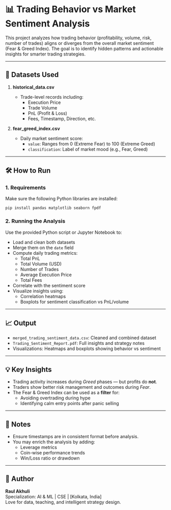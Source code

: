 # 📊 Trading Behavior vs Market Sentiment Analysis

This project analyzes how trading behavior (profitability, volume, risk, number of trades) aligns or diverges from the overall market sentiment (Fear & Greed Index). The goal is to identify hidden patterns and actionable insights for smarter trading strategies.

---

## 📁 Datasets Used

1. **historical_data.csv**  
   - Trade-level records including:
     - Execution Price
     - Trade Volume
     - PnL (Profit & Loss)
     - Fees, Timestamp, Direction, etc.

2. **fear_greed_index.csv**  
   - Daily market sentiment score:
     - `value`: Ranges from 0 (Extreme Fear) to 100 (Extreme Greed)
     - `classification`: Label of market mood (e.g., Fear, Greed)

---

## 🛠️ How to Run

### 1. Requirements

Make sure the following Python libraries are installed:

```bash
pip install pandas matplotlib seaborn fpdf
```

### 2. Running the Analysis

Use the provided Python script or Jupyter Notebook to:

- Load and clean both datasets
- Merge them on the `date` field
- Compute daily trading metrics:
  - Total PnL
  - Total Volume (USD)
  - Number of Trades
  - Average Execution Price
  - Total Fees
- Correlate with the sentiment score
- Visualize insights using:
  - Correlation heatmaps
  - Boxplots for sentiment classification vs PnL/volume

---

## 📈 Output

- `merged_trading_sentiment_data.csv`: Cleaned and combined dataset
- `Trading_Sentiment_Report.pdf`: Full insights and strategy notes
- Visualizations: Heatmaps and boxplots showing behavior vs sentiment

---

## 💡 Key Insights

- Trading activity increases during *Greed* phases — but profits do **not**.
- Traders show better risk management and outcomes during *Fear*.
- The Fear & Greed Index can be used as a **filter** for:
  - Avoiding overtrading during hype
  - Identifying calm entry points after panic selling

---

## 📝 Notes

- Ensure timestamps are in consistent format before analysis.
- You may enrich the analysis by adding:
  - Leverage metrics
  - Coin-wise performance trends
  - Win/Loss ratio or drawdown

---

## 👤 Author

**Raul Akhuli**  
Specialization: AI & ML | CSE | [Kolkata, India]  
Love for data, teaching, and intelligent strategy design.
